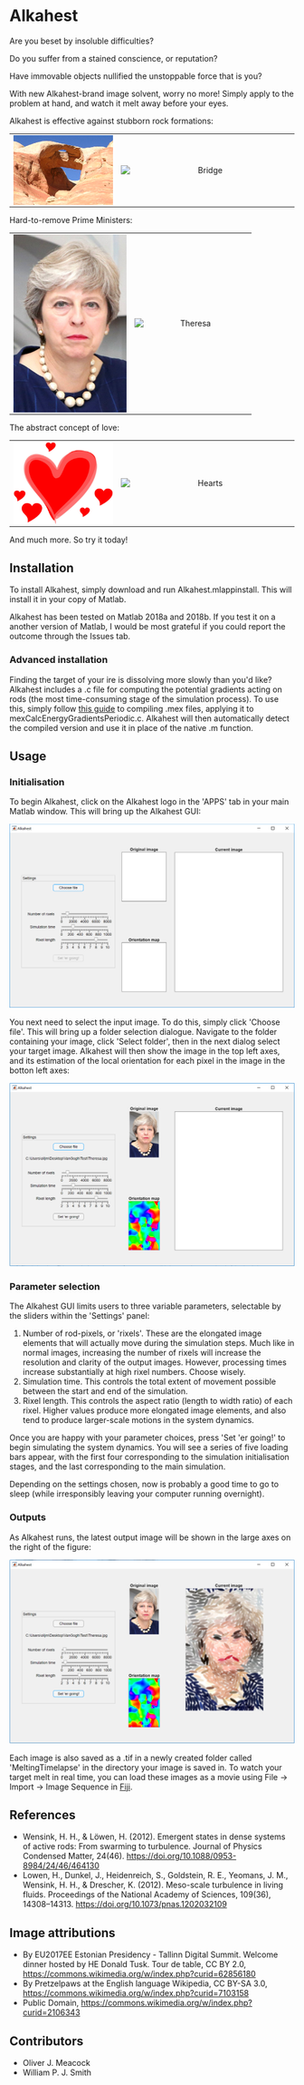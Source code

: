# Alkahest

Are you beset by insoluble difficulties?

Do you suffer from a stained conscience, or reputation?

Have immovable objects nullified the unstoppable force that is you?

With new Alkahest-brand image solvent, worry no more! Simply apply to the problem at hand, and watch it melt away before your eyes.
 
Alkahest is effective against stubborn rock formations:

<table width="600" border="0" cellpadding="0" cellspacing="0">

<tr>

<td align="center" valign="center">
<img align="left" src="https://raw.githubusercontent.com/Pseudomoaner/Alkahest/master/Graphics/Bridge.png" alt="Bridge" width="300"/>
</td>

<td align="center" valign="center">
<img align="right" src="https://raw.githubusercontent.com/Pseudomoaner/Alkahest/master/Graphics/Bridge.gif" alt="Bridge" width="300"/>
</td>

</tr>

</table>

Hard-to-remove Prime Ministers:

<table width="400" border="0" cellpadding="0" cellspacing="0">

<tr>

<td align="center" valign="center">
<img align="left" src="https://raw.githubusercontent.com/Pseudomoaner/Alkahest/master/Graphics/Theresa.jpg" alt="Theresa" width="200"/>
</td>

<td align="center" valign="center">
<img align="right" src="https://raw.githubusercontent.com/Pseudomoaner/Alkahest/master/Graphics/Theresa.gif" alt="Theresa" width="200"/>
</td>

</tr>

</table>

The abstract concept of love:

<table width="600" border="0" cellpadding="0" cellspacing="0">

<tr>

<td align="center" valign="center">
<img align="left" src="https://raw.githubusercontent.com/Pseudomoaner/Alkahest/master/Graphics/Hearts.jpg" alt="Hearts" width="300"/>
</td>

<td align="center" valign="center">
<img align="right" src="https://raw.githubusercontent.com/Pseudomoaner/Alkahest/master/Graphics/Hearts.gif" alt="Hearts" width="300"/>
</td>

</tr>

</table>

And much more. So try it today!

## Installation

To install Alkahest, simply download and run Alkahest.mlappinstall. This will install it in your copy of Matlab. 

Alkahest has been tested on Matlab 2018a and 2018b. If you test it on a another version of Matlab, I would be most grateful if you could report the outcome through the Issues tab.

### Advanced installation

Finding the target of your ire is dissolving more slowly than you'd like? Alkahest includes a .c file for computing the potential gradients acting on rods (the most time-consuming stage of the simulation process). To use this, simply follow [this guide](http://cs.smith.edu/~nhowe/370/Assign/mexfiles.html) to compiling .mex files, applying it to mexCalcEnergyGradientsPeriodic.c. Alkahest will then automatically detect the compiled version and use it in place of the native .m function.

## Usage

### Initialisation

To begin Alkahest, click on the Alkahest logo in the 'APPS' tab in your main Matlab window. This will bring up the Alkahest GUI:

![Empty GUI](https://raw.githubusercontent.com/Pseudomoaner/Alkahest/master/Graphics/EmptyGUI.PNG)

You next need to select the input image. To do this, simply click 'Choose file'. This will bring up a folder selection dialogue. Navigate to the folder containing your image, click 'Select folder', then in the next dialog select your target image. Alkahest will then show the image in the top left axes, and its estimation of the local orientation for each pixel in the image in the botton left axes:

![Initialised GUI](https://raw.githubusercontent.com/Pseudomoaner/Alkahest/master/Graphics/HalfDoneGUI.PNG)

### Parameter selection

The Alkahest GUI limits users to three variable parameters, selectable by the sliders within the 'Settings' panel:

1. Number of rod-pixels, or 'rixels'. These are the elongated image elements that will actually move during the simulation steps. Much like in normal images, increasing the number of rixels will increase the resolution and clarity of the output images. However, processing times increase substantially at high rixel numbers. Choose wisely.
2. Simulation time. This controls the total extent of movement possible between the start and end of the simulation.
3. Rixel length. This controls the aspect ratio (length to width ratio) of each rixel. Higher values produce more elongated image elements, and also tend to produce larger-scale motions in the system dynamics.

Once you are happy with your parameter choices, press 'Set 'er going!' to begin simulating the system dynamics. You will see a series of five loading bars appear, with the first four corresponding to the simulation initialisation stages, and the last corresponding to the main simulation.

Depending on the settings chosen, now is probably a good time to go to sleep (while irresponsibly leaving your computer running overnight).

### Outputs

As Alkahest runs, the latest output image will be shown in the large axes on the right of the figure:

![Running GUI](https://raw.githubusercontent.com/Pseudomoaner/Alkahest/master/Graphics/RunningGUI.PNG)

Each image is also saved as a .tif in a newly created folder called 'MeltingTimelapse' in the directory your image is saved in. To watch your target melt in real time, you can load these images as a movie using File -> Import -> Image Sequence in [Fiji](https://fiji.sc/).

## References

- Wensink, H. H., & Löwen, H. (2012). Emergent states in dense systems of active rods: From swarming to turbulence. Journal of Physics Condensed Matter, 24(46). https://doi.org/10.1088/0953-8984/24/46/464130
- Lowen, H., Dunkel, J., Heidenreich, S., Goldstein, R. E., Yeomans, J. M., Wensink, H. H., & Drescher, K. (2012). Meso-scale turbulence in living fluids. Proceedings of the National Academy of Sciences, 109(36), 14308–14313. https://doi.org/10.1073/pnas.1202032109

## Image attributions

- By EU2017EE Estonian Presidency - Tallinn Digital Summit. Welcome dinner hosted by HE Donald Tusk. Tour de table, CC BY 2.0, https://commons.wikimedia.org/w/index.php?curid=62856180
- By Pretzelpaws at the English language Wikipedia, CC BY-SA 3.0, https://commons.wikimedia.org/w/index.php?curid=7103158
- Public Domain, https://commons.wikimedia.org/w/index.php?curid=2106343

## Contributors

- Oliver J. Meacock
- William P. J. Smith
